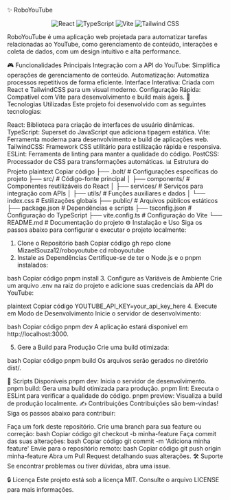 ✨ RoboYouTube
<p align="center"> <img src="https://img.shields.io/badge/React-18.2.0-blue" alt="React" /> <img src="https://img.shields.io/badge/TypeScript-5.2.0-blue" alt="TypeScript" /> <img src="https://img.shields.io/badge/Vite-4.3.9-yellowgreen" alt="Vite" /> <img src="https://img.shields.io/badge/TailwindCSS-3.3.0-blueviolet" alt="Tailwind CSS" /> </p>
RoboYouTube é uma aplicação web projetada para automatizar tarefas relacionadas ao YouTube, como gerenciamento de conteúdo, interações e coleta de dados, com um design intuitivo e alta performance.

🎮 Funcionalidades Principais
Integração com a API do YouTube: Simplifica operações de gerenciamento de conteúdo.
Automatização: Automatiza processos repetitivos de forma eficiente.
Interface Interativa: Criada com React e TailwindCSS para um visual moderno.
Configuração Rápida: Compatível com Vite para desenvolvimento e build mais ágeis.
🔧 Tecnologias Utilizadas
Este projeto foi desenvolvido com as seguintes tecnologias:

React: Biblioteca para criação de interfaces de usuário dinâmicas.
TypeScript: Superset do JavaScript que adiciona tipagem estática.
Vite: Ferramenta moderna para desenvolvimento e build de aplicações web.
TailwindCSS: Framework CSS utilitário para estilização rápida e responsiva.
ESLint: Ferramenta de linting para manter a qualidade do código.
PostCSS: Processador de CSS para transformações automáticas.
📊 Estrutura do Projeto
plaintext
Copiar código
├── .bolt/               # Configurações específicas do projeto
├── src/                 # Código-fonte principal
│   ├── components/      # Componentes reutilizáveis do React
│   ├── services/        # Serviços para integração com APIs
│   ├── utils/           # Funções auxiliares e dados
│   └── index.css        # Estilizações globais
├── public/              # Arquivos públicos estáticos
├── package.json         # Dependências e scripts
├── tsconfig.json        # Configuração do TypeScript
├── vite.config.ts       # Configuração do Vite
└── README.md            # Documentação do projeto
⚙️ Instalação e Uso
Siga os passos abaixo para configurar e executar o projeto localmente:

1. Clone o Repositório
bash
Copiar código
gh repo clone MizaelSouza12/roboyoutube
cd roboyoutube
2. Instale as Dependências
Certifique-se de ter o Node.js e o pnpm instalados:

bash
Copiar código
pnpm install
3. Configure as Variáveis de Ambiente
Crie um arquivo .env na raiz do projeto e adicione suas credenciais da API do YouTube:

plaintext
Copiar código
YOUTUBE_API_KEY=your_api_key_here
4. Execute em Modo de Desenvolvimento
Inicie o servidor de desenvolvimento:

bash
Copiar código
pnpm dev
A aplicação estará disponível em http://localhost:3000.

5. Gere a Build para Produção
Crie uma build otimizada:

bash
Copiar código
pnpm build
Os arquivos serão gerados no diretório dist/.

🌟 Scripts Disponíveis
pnpm dev: Inicia o servidor de desenvolvimento.
pnpm build: Gera uma build otimizada para produção.
pnpm lint: Executa o ESLint para verificar a qualidade do código.
pnpm preview: Visualiza a build de produção localmente.
✍️ Contribuições
Contribuições são bem-vindas! Siga os passos abaixo para contribuir:

Faça um fork deste repositório.
Crie uma branch para sua feature ou correção:
bash
Copiar código
git checkout -b minha-feature
Faça commit das suas alterações:
bash
Copiar código
git commit -m 'Adiciona minha feature'
Envie para o repositório remoto:
bash
Copiar código
git push origin minha-feature
Abra um Pull Request detalhando suas alterações.
🛠️ Suporte
Se encontrar problemas ou tiver dúvidas, abra uma issue.

🔒 Licença
Este projeto está sob a licença MIT. Consulte o arquivo LICENSE para mais informações.

